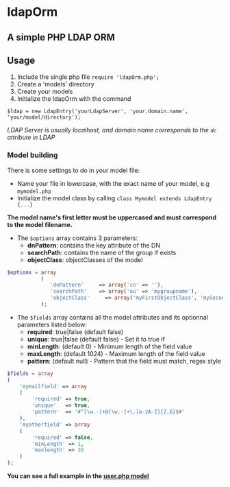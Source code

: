 ldapOrm
=======

A simple PHP LDAP ORM
---------------------

## Usage


1. Include the single php file `require 'ldapOrm.php';`
2. Create a 'models' directory
3. Create your models
4. Initialize the ldapOrm with the command

```
$ldap = new LdapEntry('yourLdapServer', 'your.domain.name', 'your/model/directory');
```

*LDAP Server is usually localhost, and domain name corresponds to the `dc` attribute in LDAP*

### Model building

There is some settings to do in your model file:

* Name your file in lowercase, with the exact name of your model, e.g `mymodel.php`
* Initialize the model class by calling `class Mymodel extends LdapEntry {...}`

**The model name's first letter must be uppercased and must correspond to the model filename.**

* The `$options` array contains 3 parameters:
  - **dnPattern**: contains the key attribute of the DN
  - **searchPath**: contains the name of the group if exists
  - **objectClass**: objectClasses of the model

```PHP
$options = array
           (
              'dnPattern'     => array('cn' => ''),
              'searchPath' 	  => array('ou' => 'mygroupname'),
              'objectClass' 	=> array('myFirstObjectClass', 'mySecondObjectClass')
           );
```

* The `$fields` array contains all the model attributes and its optionnal parameters listed below:
  - **required**:   true|false (default false)
  - **unique**:     true|false (default false) - Set it to true if 
  - **minLength**:  (default 0) - Minimum length of the field value
  - **maxLength**:  (default 1024) - Maximum length of the field value
  - **pattern**:    (default null) - Pattern that the field must match, regex style

```PHP
$fields = array
(
    'mymailfield' => array
    (       
        'required' => true,
        'unique'   => true,
        'pattern'  => '#^[\w.-]+@[\w.-]+\.[a-zA-Z]{2,6}$#'
    ),
    'myotherfield' => array
    (
        'required' => false,
        'minLength' => 1,
        'maxlength' => 30
    )
);
```

**You can see a full example in the [user.php model](https://github.com/Kloadut/ldapOrm/blob/master/examples/models/user.php)**
